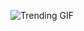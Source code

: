 
<!-- GIF_SECTION -->
![Trending GIF](https://media4.giphy.com/media/v1.Y2lkPThiYjIxNzcydjA5NmxmZWl5NTExeWlpcWdwdTV2ejZnZ3R4YzZpam5wN2VkN3gwcyZlcD12MV9naWZzX3NlYXJjaCZjdD1n/A06UFEx8jxEwU/giphy.gif)
<!-- END_GIF_SECTION -->
